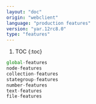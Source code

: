 ```yaml
---
layout: "doc"
origin: "webclient"
language: "production features"
version: "yar.12rc8.0"
type: "features"
---
```


1. TOC
{:toc}

```js
global-features
node-features
collection-features
stategroup-features
number-features
text-features
file-features
```
